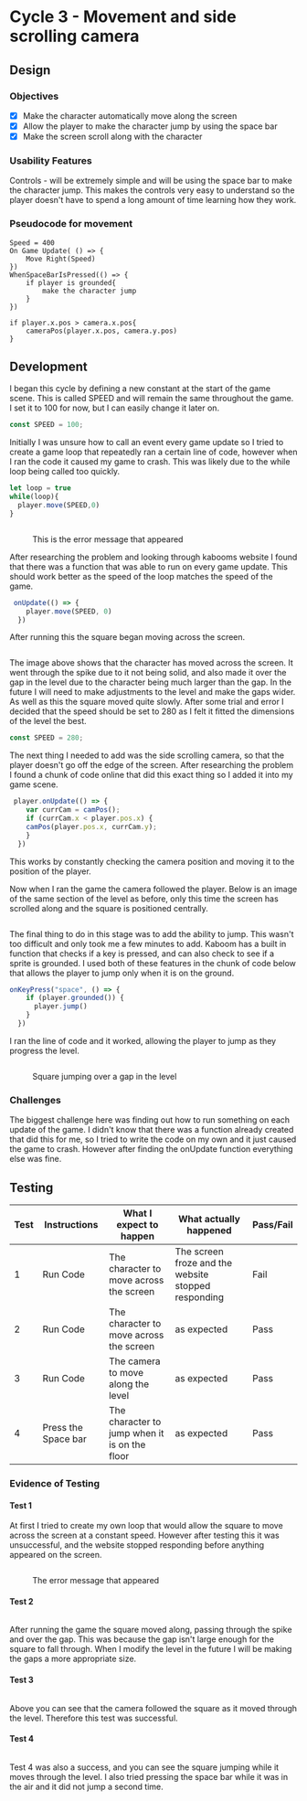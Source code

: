 # Cycle 3 - Movement and side scrolling camera

## Design

### Objectives

* [x] Make the character automatically move along the screen
* [x] Allow the player to make the character jump by using the space bar
* [x] Make the screen scroll along with the character

### Usability Features

Controls - will be extremely simple and will be using the space bar to make the character jump. This makes the controls very easy to understand so the player doesn't have to spend a long amount of time learning how they work.

### Pseudocode for movement

```
Speed = 400
On Game Update( () => { 
    Move Right(Speed)
}) 
WhenSpaceBarIsPressed(() => {
    if player is grounded{
        make the character jump
    }
})

if player.x.pos > camera.x.pos{
    cameraPos(player.x.pos, camera.y.pos) 
}
```

## Development

I began this cycle by defining a new constant at the start of the game scene. This is called SPEED and will remain the same throughout the game. I set it to 100 for now, but I can easily change it later on.

```javascript
const SPEED = 100;
```

Initially I was unsure how to call an event every game update so I tried to create a game loop that repeatedly ran a certain line of code, however when I ran the code it caused my game to crash. This was likely due to the while loop being called too quickly.

```javascript
let loop = true
while(loop){
  player.move(SPEED,0)
}
```

<figure><img src="../.gitbook/assets/image (27).png" alt=""><figcaption><p>This is the error message that appeared</p></figcaption></figure>

After researching the problem and looking through kabooms website I found that there was a function that was able to run on every game update. This should work better as the speed of the loop matches the speed of the game.

```javascript
 onUpdate(() => {
    player.move(SPEED, 0)
  })
```

After running this the square began moving across the screen.

<figure><img src="../.gitbook/assets/image.png" alt=""><figcaption></figcaption></figure>

The image above shows that the character has moved across the screen. It went through the spike due to it not being solid, and also made it over the gap in the level due to the character being much larger than the gap. In the future I will need to make adjustments to the level and make the gaps wider. As well as this the square moved quite slowly. After some trial and error I decided that the speed should be set to 280 as I felt it fitted the dimensions of the level the best.

```javascript
const SPEED = 280;
```

The next thing I needed to add was the side scrolling camera, so that the player doesn't go off the edge of the screen. After researching the problem I found a chunk of code online that did this exact thing so I added it into my game scene.

```javascript
 player.onUpdate(() => {
    var currCam = camPos();
    if (currCam.x < player.pos.x) {
    camPos(player.pos.x, currCam.y);
    }
  })
```

This works by constantly checking the camera position and moving it to the position of the player.

Now when I ran the game the camera followed the player. Below is an image of the same section of the level as before, only this time the screen has scrolled along and the square is positioned centrally.

<figure><img src="../.gitbook/assets/image (3).png" alt=""><figcaption></figcaption></figure>

The final thing to do in this stage was to add the ability to jump. This wasn't too difficult and only took me a few minutes to add. Kaboom has a built in function that checks if a key is pressed, and can also check to see if a sprite is grounded. I used both of these features in the chunk of code below that allows the player to jump only when it is on the ground.

```javascript
onKeyPress("space", () => {
    if (player.grounded()) {
      player.jump()
    }
  })
```

I ran the line of code and it worked, allowing the player to jump as they progress the level.&#x20;

<figure><img src="../.gitbook/assets/image (1).png" alt=""><figcaption><p>Square jumping over a gap in the level</p></figcaption></figure>

### Challenges

The biggest challenge here was finding out how to run something on each update of the game. I didn't know that there was a function already created that did this for me, so I tried to write the code on my own and it just caused the game to crash. However after finding the onUpdate function everything else was fine.

## Testing

| Test | Instructions        | What I expect to happen                        | What actually happened                              | Pass/Fail |
| ---- | ------------------- | ---------------------------------------------- | --------------------------------------------------- | --------- |
| 1    | Run Code            | The character to move across the screen        | The screen froze and the website stopped responding | Fail      |
| 2    | Run Code            | The character to move across the screen        | as expected                                         | Pass      |
| 3    | Run Code            | The camera to move along the level             | as expected                                         | Pass      |
| 4    | Press the Space bar | The character to jump when it is on the floor  | as expected                                         | Pass      |

### Evidence of Testing

#### Test 1

At first I tried to create my own loop that would allow the square to move across the screen at a constant speed. However after testing this it was unsuccessful, and the website stopped responding before anything appeared on the screen.

<figure><img src="../.gitbook/assets/image (10).png" alt=""><figcaption><p>The error message that appeared</p></figcaption></figure>

#### Test 2

<figure><img src="../.gitbook/assets/image (4).png" alt=""><figcaption></figcaption></figure>

After running the game the  square moved along, passing through the spike and over the gap. This was because the gap isn't large enough for the square to fall through. When I modify the level in the future I will be making the gaps a more appropriate size.

#### Test 3

<figure><img src="../.gitbook/assets/image (15).png" alt=""><figcaption></figcaption></figure>

Above you can see that the camera followed the square as it moved through the level. Therefore this test was successful.

#### Test 4

<figure><img src="../.gitbook/assets/image (20).png" alt=""><figcaption></figcaption></figure>

Test 4 was also a success, and you can see the square jumping while it moves through the level. I also tried pressing the space bar while it was in the air and it did not jump a second time.
